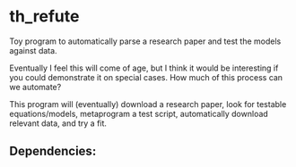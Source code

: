 # th_refute
Toy program to automatically parse a research paper and test the models against data.

Eventually I feel this will come of age, but I think it would be interesting if you could demonstrate it on special cases. 
How much of this process can we automate?

This program will (eventually) download a research paper, look for testable equations/models, metaprogram a test script, automatically download relevant data, and try a fit.

## Dependencies:

